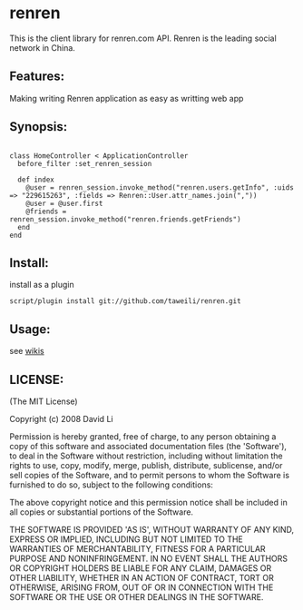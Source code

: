 # renren

This is the client library for renren.com API. Renren is the leading social network in China.

## Features:

Making writing Renren application as easy as writting web app

## Synopsis:
<pre><code>
class HomeController < ApplicationController
  before_filter :set_renren_session
  
  def index
    @user = renren_session.invoke_method("renren.users.getInfo", :uids => "229615263", :fields => Renren::User.attr_names.join(","))
    @user = @user.first
    @friends = renren_session.invoke_method("renren.friends.getFriends")
  end
end
</code></pre>

## Install:

install as a plugin
<pre><code>script/plugin install git://github.com/taweili/renren.git</code></pre>

## Usage:

see [wikis](http://wiki.github.com/taweili/renren/)



## LICENSE:

(The MIT License)

Copyright (c) 2008 David Li

Permission is hereby granted, free of charge, to any person obtaining
a copy of this software and associated documentation files (the
'Software'), to deal in the Software without restriction, including
without limitation the rights to use, copy, modify, merge, publish,
distribute, sublicense, and/or sell copies of the Software, and to
permit persons to whom the Software is furnished to do so, subject to
the following conditions:

The above copyright notice and this permission notice shall be
included in all copies or substantial portions of the Software.

THE SOFTWARE IS PROVIDED 'AS IS', WITHOUT WARRANTY OF ANY KIND,
EXPRESS OR IMPLIED, INCLUDING BUT NOT LIMITED TO THE WARRANTIES OF
MERCHANTABILITY, FITNESS FOR A PARTICULAR PURPOSE AND NONINFRINGEMENT.
IN NO EVENT SHALL THE AUTHORS OR COPYRIGHT HOLDERS BE LIABLE FOR ANY
CLAIM, DAMAGES OR OTHER LIABILITY, WHETHER IN AN ACTION OF CONTRACT,
TORT OR OTHERWISE, ARISING FROM, OUT OF OR IN CONNECTION WITH THE
SOFTWARE OR THE USE OR OTHER DEALINGS IN THE SOFTWARE.
